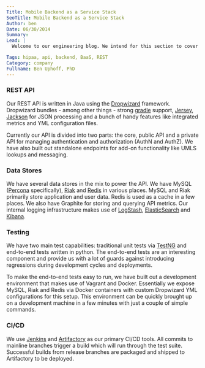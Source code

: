 ```yaml
---
Title: Mobile Backend as a Service Stack
SeoTitle: Mobile Backend as a Service Stack
Author: ben
Date: 06/30/2014
Summary: 
Lead: |
  Welcome to our engineering blog. We intend for this section to cover in-depth technical content that is of interest to developers and ops folks. For a first post we are covering our Mobile Backend as a Service's stack. Future posts will drill down into the specifics of some of the more interesting pieces.

Tags: hipaa, api, backend, BaaS, REST
Category: company
Fullname: Ben Uphoff, PhD
---
```

### REST API

Our REST API is written in Java using the [Dropwizard](https://dropwizard.github.io/dropwizard/) framework. Dropwizard bundles - among other things - strong [gradle](http://www.gradle.org/) support, [Jersey](https://jersey.java.net/), [Jackson](http://jackson.codehaus.org/) for JSON processing and a bunch of handy features like integrated metrics and YML configuration files.

Currently our API is divided into two parts: the core, public API and a private API for managing authentication and authorization (AuthN and AuthZ). We have also built out standalone endpoints for add-on functionality like UMLS lookups and messaging.

### Data Stores

We have several data stores in the mix to power the API. We have MySQL ([Percona](http://www.percona.com/software/percona-server) specifically), [Riak](http://basho.com/riak/) and [Redis](http://redis.io/) in various places. MySQL and Riak primarily store application and user data. Redis is used as a cache in a few places. We also have Graphite for storing and querying API metrics. Our internal logging infrastructure makes use of [LogStash](http://logstash.net/), [ElasticSearch](http://www.elasticsearch.org/) and [Kibana](http://www.elasticsearch.org/overview/kibana/).

### Testing

We have two main test capabilities: traditional unit tests via [TestNG](http://testng.org/doc/index.html) and end-to-end tests written in python. The end-to-end tests are an interesting component and provide us with a lot of guards against introducing regressions during development cycles and deployments.

To make the end-to-end tests easy to run, we have built out a development environment that makes use of Vagrant and Docker. Essentially we expose MySQL, Riak and Redis via Docker containers with custom Dropwizard YML configurations for this setup. This environment can be quickly brought up on a development machine in a few minutes with just a couple of simple commands.

### CI/CD

We use [Jenkins](http://jenkins-ci.org/) and [Artifactory](http://www.jfrog.com/home/v_artifactory_opensource_overview) as our primary CI/CD tools. All commits to mainline branches trigger a build which will run through the test suite. Successful builds from release branches are packaged and shipped to Artifactory to be deployed.

